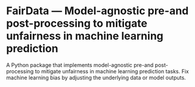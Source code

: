 # FairData — Model-agnostic pre-and post-processing to mitigate unfairness in machine learning prediction
A Python package that implements model-agnostic pre-and post-processing to mitigate unfairness in machine learning prediction tasks. Fix machine learning bias by adjusting the underlying data or model outputs. 
